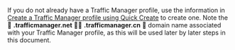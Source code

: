 If you do not already have a Traffic Manager profile, use the information in [Create a Traffic Manager profile using Quick Create](/documentation/articles/traffic-manager-manage-profiles/) to create one. Note the  **.trafficmanager.net**  **.trafficmanager.cn**  domain name associated with your Traffic Manager profile, as this will be used later by later steps in this document.
